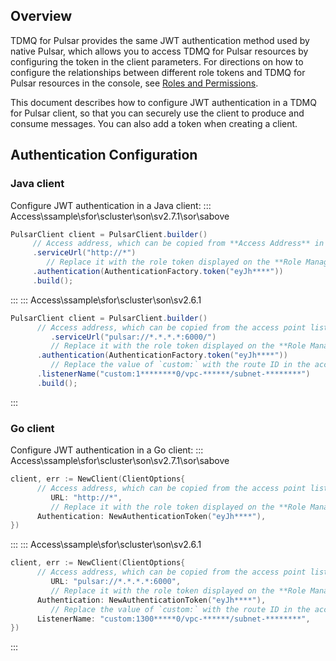 ## Overview

TDMQ for Pulsar provides the same JWT authentication method used by native Pulsar, which allows you to access TDMQ for Pulsar resources by configuring the token in the client parameters. For directions on how to configure the relationships between different role tokens and TDMQ for Pulsar resources in the console, see [Roles and Permissions](https://intl.cloud.tencent.com/document/product/1110/42936).

This document describes how to configure JWT authentication in a TDMQ for Pulsar client, so that you can securely use the client to produce and consume messages. You can also add a token when creating a client.

## Authentication Configuration

### Java client

Configure JWT authentication in a Java client:
<dx-tabs>
::: Access\ssample\sfor\scluster\son\sv2.7.1\sor\sabove
```  java
PulsarClient client = PulsarClient.builder()
     // Access address, which can be copied from **Access Address** in the **Operation** column on the **Cluster Management** page
     .serviceUrl("http://*") 
		// Replace it with the role token displayed on the **Role Management** page
     .authentication(AuthenticationFactory.token("eyJh****")) 
     .build();
```
:::
::: Access\ssample\sfor\scluster\son\sv2.6.1
```  java
PulsarClient client = PulsarClient.builder()
      // Access address, which can be copied from the access point list in **Cluster Management**
		 .serviceUrl("pulsar://*.*.*.*:6000/")
		 // Replace it with the role token displayed on the **Role Management** page
      .authentication(AuthenticationFactory.token("eyJh****")) 
		 // Replace the value of `custom:` with the route ID in the access point list in **Cluster Management**
      .listenerName("custom:1********0/vpc-******/subnet-********")
      .build();
```
:::
</dx-tabs>





### Go client

Configure JWT authentication in a Go client:
<dx-tabs>
::: Access\ssample\sfor\scluster\son\sv2.7.1\sor\sabove
```  go
client, err := NewClient(ClientOptions{
      // Access address, which can be copied from the access point list in **Cluster Management**
		 URL: "http://*",  
		 // Replace it with the role token displayed on the **Role Management** page
      Authentication: NewAuthenticationToken("eyJh****"),  
})
```
:::
::: Access\ssample\sfor\scluster\son\sv2.6.1
```  go
client, err := NewClient(ClientOptions{
      // Access address, which can be copied from the access point list in **Cluster Management**
		 URL: "pulsar://*.*.*.*:6000",  
		 // Replace it with the role token displayed on the **Role Management** page
      Authentication: NewAuthenticationToken("eyJh****"),  
		 // Replace the value of `custom:` with the route ID in the access point list in **Cluster Management**
      ListenerName: "custom:1300*****0/vpc-******/subnet-********",
})
```
:::
</dx-tabs>











